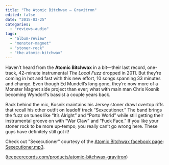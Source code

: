 ```yaml
---
title: "The Atomic Bitchwax – Gravitron"
edited: false
date: "2015-03-25"
categories:
  - "reviews-audio"
tags:
  - "album-review"
  - "monster-magnet"
  - "stoner-rock"
  - "the-atomic-bitchwax"
---
```


Haven’t heard from the **Atomic Bitchwax** in a bit—their last record, one-track, 42-minute instrumental _The Local Fuzz_ dropped in 2011. But they’re coming in hot and fast with this new effort, 10 songs spanning 33 minutes and change. Even though Ed Mundell’s long gone, they’re now more of a Monster Magnet side project than ever; what with main man Chris Kosnik becoming Wyndorf’s bassist a couple years back.

Back behind the mic, Kosnik maintains his Jersey stoner drawl overtop riffs that recall his other outfit on leadoff track “Sexecutioner.” The band brings the fuzz on tunes like “It’s Alright” and “Porto World” while still getting their instrumental groove on with “War Claw” and “Fuck Face.” If you like your stoner rock to be more up-tempo, you really can’t go wrong here. These guys have definitely still got it!

Check out "Sexecutioner" courtesy of the [Atomic Bitchwax facebook page](https://www.facebook.com/pages/The-Atomic-Bitchwax/86002001659): [Sexecutioner.mp3](http://boxriff.ipage.com/SEX/The%20Atomic%20Bitchwax-Sexecutioner.mp3).

([teepeerecords.com/products/atomic-bitchwax-gravitron](http://teepeerecords.com/products/atomic-bitchwax-gravitron))
